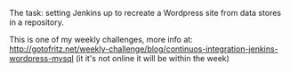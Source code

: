 The task: setting Jenkins up to recreate a Wordpress site from data stores in a repository.

This is one of my weekly challenges, more info at: http://gotofritz.net/weekly-challenge/blog/continuos-integration-jenkins-wordpress-mysql (it it's not online it will be within the week)
